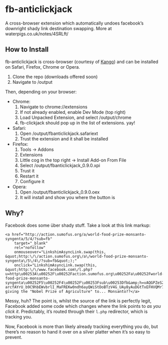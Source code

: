 fb-anticlickjack
================

A cross-browser extension which automatically undoes facebook’s downright shady link destination swapping. More at waterpigs.co.uk/notes/4SRLft/

## How to Install

fb-anticlickjack is cross-browser (courtesy of [Kango](http://kangoextensions.com)) and can be installed on Safari, Firefox, Chrome or Opera.

1. Clone the repo (downloads offered soon)
1. Navigate to /output

Then, depending on your browser:

* Chrome:
	1. Navigate to chrome://extensions
	1. If not already enabled, enable Dev Mode (top right)
	1. Load Unpacked Extension, and select /output/chrome
	1. fb-clickjack should pop up in the list of extensions. yay!
* Safari:
	1. Open /output/fbanticlickjack.safariext
	1. Trust the extension and it shall be installed
* Firefox:
	1. Tools -> Addons
	1. Extensions
	1. Little cog in the top right -> Install Add-on From File
	1. Select /output/fbanticlickjack_0.9.0.xpi
	1. Trust it
	1. Restart it
	1. Configure it
* Opera:
	1. Open /output/fbanticlickjack_0.9.0.oex
	2. It will install and show you where the button is
	
## Why?
	
Facebook does some über shady stuff. Take a look at this link markup:
	
	<a href="http://action.sumofus.org/a/world-food-prize-monsanto-syngenta/5/4/?sub=fb"
		target="_blank"
		rel="nofollow"
		onmouseover="LinkshimAsyncLink.swap(this, &quot;http:\/\/action.sumofus.org\/a\/world-food-prize-monsanto-syngenta\/5\/4\/?sub=fb&quot;);"
		onclick="LinkshimAsyncLink.swap(this, &quot;http:\/\/www.facebook.com\/l.php?u=http\u00253A\u00252F\u00252Faction.sumofus.org\u00252Fa\u00252Fworld-food-prize-monsanto-syngenta\u00252F5\u00252F4\u00252F\u00253Fsub\u00253Dfb&amp;h=vAQGPZeS2&amp;enc=AZPU8l070clXWw6LHhO4o4DptNXHUJ-arcfAYrU_b9C9hbEWvbrlI_MaFREKw0ndh6ayQWiStDoBTzV4G_UAy8yAuDGtTxEFHVQMr7kfTgP0ummGczPBxRufyw3VG5TX_gA&amp;s=1&quot;);">They're giving the "Nobel Prize of Agriculture" to... Monsanto??</a>

Messy, huh? The point is, whilst the source of the link is perfectly legit, Facebook added some code which changes where the link points to *as you click it*. Predictably, it’s routed through their `l.php` redirector, which is tracking you.

Now, Facebook is more than likely already tracking everything you do, but there’s no reason to hand it over on a silver platter when it’s so easy to prevent.